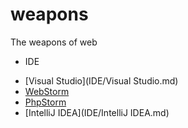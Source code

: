 # weapons
The weapons of web

- IDE
 + [Visual Studio](IDE/Visual Studio.md)
 + [WebStorm](IDE/WebStorm.md)
 + [PhpStorm](IDE/PhpStorm.md)
 + [IntelliJ IDEA](IDE/IntelliJ IDEA.md)